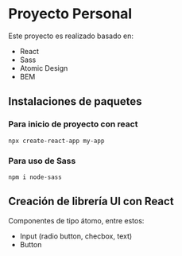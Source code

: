 # Proyecto Personal

Este proyecto es realizado basado en:
- React
- Sass
- Atomic Design
- BEM

## Instalaciones de paquetes 

### Para inicio de proyecto con react
~~~
npx create-react-app my-app
~~~

### Para uso de Sass
~~~
npm i node-sass
~~~

## Creación de librería UI con React

Componentes de tipo átomo, entre estos:
- Input (radio  button, checbox, text)
- Button 
